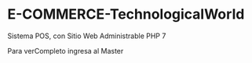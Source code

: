 
# E-COMMERCE-TechnologicalWorld
Sistema POS, con Sitio Web Administrable
PHP 7

Para verCompleto ingresa al Master

